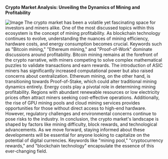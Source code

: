 **Crypto Market Analysis: Unveiling the Dynamics of Mining and Profitability**

![Image](https://github.com/user-attachments/assets/4a25d116-2220-4385-b08e-f287af8fcbc4)
The crypto market has been a volatile yet fascinating space for investors and miners alike. One of the most discussed topics within this ecosystem is the concept of mining profitability. As blockchain technology continues to evolve, understanding the nuances of mining efficiency, hardware costs, and energy consumption becomes crucial. Keywords such as "Bitcoin mining," "Ethereum mining," and "Proof-of-Work" dominate discussions around profitability.
Bitcoin mining remains at the forefront of the crypto narrative, with miners competing to solve complex mathematical puzzles to validate transactions and earn rewards. The introduction of ASIC miners has significantly increased computational power but also raised concerns about centralization. Ethereum mining, on the other hand, is transitioning towards Proof-of-Stake, which could alter traditional mining dynamics entirely.
Energy costs play a pivotal role in determining mining profitability. Regions with abundant renewable resources or low electricity prices often attract miners seeking cost-effective operations. Additionally, the rise of GPU mining pools and cloud mining services provides opportunities for those without direct access to high-end hardware. However, regulatory challenges and environmental concerns continue to pose risks to the industry.
In conclusion, the crypto market's landscape is shaped by factors like mining difficulty, block rewards, and technological advancements. As we move forward, staying informed about these developments will be essential for anyone looking to capitalize on the potential of digital currencies. Keywords like "mining pool," "cryptocurrency rewards," and "blockchain technology" encapsulate the essence of this ever-changing field.
